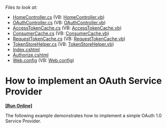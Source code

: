 <!-- default file list -->
*Files to look at*:

* [HomeController.cs](./CS/WebSite/Controllers/HomeController.cs) (VB: [HomeController.vb](./VB/WebSite/Controllers/HomeController.vb))
* [OAuthController.cs](./CS/WebSite/Controllers/OAuthController.cs) (VB: [OAuthController.vb](./VB/WebSite/Controllers/OAuthController.vb))
* [AccessTokenCache.cs](./CS/WebSite/OAuth/AccessTokenCache.cs) (VB: [AccessTokenCache.vb](./VB/WebSite/OAuth/AccessTokenCache.vb))
* [ConsumerCache.cs](./CS/WebSite/OAuth/ConsumerCache.cs) (VB: [ConsumerCache.vb](./VB/WebSite/OAuth/ConsumerCache.vb))
* [RequestTokenCache.cs](./CS/WebSite/OAuth/RequestTokenCache.cs) (VB: [RequestTokenCache.vb](./VB/WebSite/OAuth/RequestTokenCache.vb))
* [TokenStoreHelper.cs](./CS/WebSite/OAuth/TokenStoreHelper.cs) (VB: [TokenStoreHelper.vb](./VB/WebSite/OAuth/TokenStoreHelper.vb))
* [Index.cshtml](./CS/WebSite/Views/Home/Index.cshtml)
* [Authorize.cshtml](./CS/WebSite/Views/OAuth/Authorize.cshtml)
* [Web.config](./CS/WebSite/Web.config) (VB: [Web.config](./VB/WebSite/Web.config))
<!-- default file list end -->
# How to implement an OAuth Service Provider
<!-- run online -->
**[[Run Online]](https://codecentral.devexpress.com/e20023)**
<!-- run online end -->


<p>The following example demonstrates how to implement a simple OAuth 1.0 Service Provider.</p>

<br/>


